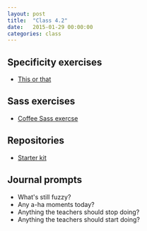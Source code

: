 ```yaml
---
layout: post
title:  "Class 4.2"
date:   2015-01-29 00:00:00
categories: class
---
```


## Specificity exercises

* [This or that](http://jsbin.com/teqeku/1/edit)

## Sass exercises

* [Coffee Sass exercse](https://github.com/tsl-html-css/Coffee/tree/sass-practice)

## Repositories

* [Starter kit](https://github.com/tsl-html-css/scaffold)

## Journal prompts

* What's still fuzzy?
* Any a-ha moments today?
* Anything the teachers should stop doing?
* Anything the teachers should start doing?
